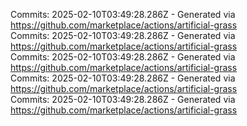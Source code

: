 Commits: 2025-02-10T03:49:28.286Z - Generated via https://github.com/marketplace/actions/artificial-grass
<br>
Commits: 2025-02-10T03:49:28.286Z - Generated via https://github.com/marketplace/actions/artificial-grass
<br>
Commits: 2025-02-10T03:49:28.286Z - Generated via https://github.com/marketplace/actions/artificial-grass
<br>
Commits: 2025-02-10T03:49:28.286Z - Generated via https://github.com/marketplace/actions/artificial-grass
<br>
Commits: 2025-02-10T03:49:28.286Z - Generated via https://github.com/marketplace/actions/artificial-grass
<br>

